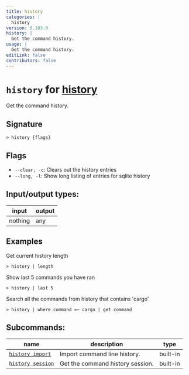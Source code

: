 ```yaml
---
title: history
categories: |
  history
version: 0.103.0
history: |
  Get the command history.
usage: |
  Get the command history.
editLink: false
contributors: false
---
```

<!-- This file is automatically generated. Please edit the command in https://github.com/nushell/nushell instead. -->

# `history` for [history](/commands/categories/history.md)

<div class='command-title'>Get the command history.</div>

## Signature

```> history {flags} ```

## Flags

 -  `--clear, -c`: Clears out the history entries
 -  `--long, -l`: Show long listing of entries for sqlite history


## Input/output types:

| input   | output |
| ------- | ------ |
| nothing | any    |

## Examples

Get current history length
```nu
> history | length

```

Show last 5 commands you have ran
```nu
> history | last 5

```

Search all the commands from history that contains 'cargo'
```nu
> history | where command =~ cargo | get command

```


## Subcommands:

| name                                                   | description                      | type     |
| ------------------------------------------------------ | -------------------------------- | -------- |
| [`history import`](/commands/docs/history_import.md)   | Import command line history.     | built-in |
| [`history session`](/commands/docs/history_session.md) | Get the command history session. | built-in |